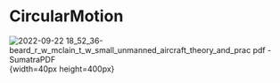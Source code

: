 # CircularMotion

![2022-09-22 18_52_36-beard_r_w_mclain_t_w_small_unmanned_aircraft_theory_and_prac pdf - SumatraPDF](https://user-images.githubusercontent.com/81864311/191765733-3b06767f-8ce0-4663-aaa3-fac17b1041f2.jpg ){width=40px height=400px}
